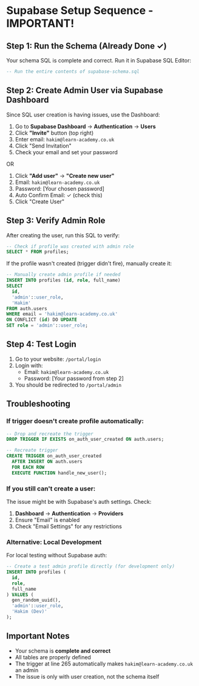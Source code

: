 # Supabase Setup Sequence - IMPORTANT!

## Step 1: Run the Schema (Already Done ✓)
Your schema SQL is complete and correct. Run it in Supabase SQL Editor:
```sql
-- Run the entire contents of supabase-schema.sql
```

## Step 2: Create Admin User via Supabase Dashboard
Since SQL user creation is having issues, use the Dashboard:

1. Go to **Supabase Dashboard** → **Authentication** → **Users**
2. Click **"Invite"** button (top right)
3. Enter email: `hakim@learn-academy.co.uk`
4. Click "Send Invitation"
5. Check your email and set your password

OR

1. Click **"Add user"** → **"Create new user"**
2. Email: `hakim@learn-academy.co.uk`
3. Password: [Your chosen password]
4. Auto Confirm Email: ✓ (check this)
5. Click "Create User"

## Step 3: Verify Admin Role
After creating the user, run this SQL to verify:
```sql
-- Check if profile was created with admin role
SELECT * FROM profiles;
```

If the profile wasn't created (trigger didn't fire), manually create it:
```sql
-- Manually create admin profile if needed
INSERT INTO profiles (id, role, full_name)
SELECT 
  id,
  'admin'::user_role,
  'Hakim'
FROM auth.users 
WHERE email = 'hakim@learn-academy.co.uk'
ON CONFLICT (id) DO UPDATE 
SET role = 'admin'::user_role;
```

## Step 4: Test Login
1. Go to your website: `/portal/login`
2. Login with:
   - Email: `hakim@learn-academy.co.uk`
   - Password: [Your password from step 2]
3. You should be redirected to `/portal/admin`

## Troubleshooting

### If trigger doesn't create profile automatically:
```sql
-- Drop and recreate the trigger
DROP TRIGGER IF EXISTS on_auth_user_created ON auth.users;

-- Recreate trigger
CREATE TRIGGER on_auth_user_created
  AFTER INSERT ON auth.users
  FOR EACH ROW
  EXECUTE FUNCTION handle_new_user();
```

### If you still can't create a user:
The issue might be with Supabase's auth settings. Check:
1. **Dashboard** → **Authentication** → **Providers**
2. Ensure "Email" is enabled
3. Check "Email Settings" for any restrictions

### Alternative: Local Development
For local testing without Supabase auth:
```sql
-- Create a test admin profile directly (for development only)
INSERT INTO profiles (
  id, 
  role, 
  full_name
) VALUES (
  gen_random_uuid(), 
  'admin'::user_role, 
  'Hakim (Dev)'
);
```

## Important Notes
- Your schema is **complete and correct**
- All tables are properly defined
- The trigger at line 265 automatically makes `hakim@learn-academy.co.uk` an admin
- The issue is only with user creation, not the schema itself
